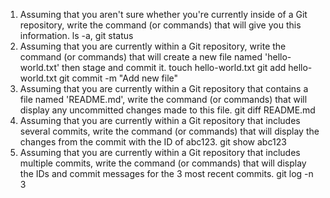 1) Assuming that you aren't sure whether you're currently inside of a Git repository, write the command (or commands) that will give you this information.
ls -a, git status
2) Assuming that you are currently within a Git repository, write the command (or commands) that will create a new file named 'hello-world.txt' then stage and commit it.
touch hello-world.txt
git add hello-world.txt
git commit -m "Add new file"
3) Assuming that you are currently within a Git repository that contains a file named 'README.md', write the command (or commands) that will display any uncommitted changes made to this file.
git diff README.md
4) Assuming that you are currently within a Git repository that includes several commits, write the command (or commands) that will display the changes from the commit with the ID of abc123.
git show abc123
5) Assuming that you are currently within a Git repository that includes multiple commits, write the command (or commands) that will display the IDs and commit messages for the 3 most recent commits.
git log -n 3